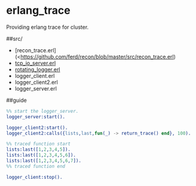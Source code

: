 # erlang_trace

Providing erlang trace for cluster.

##src/
* [recon_trace.erl](<https://github.com/ferd/recon/blob/master/src/recon_trace.erl)
* [tcp_io_server.erl](https://github.com/rvirding/tcp_io_server/blob/master/tcp_io_server.erl)
* [rotating_logger.erl](https://github.com/mattwilliamson/rotating_logger/blob/master/src/rotating_logger.erl)
* logger_client.erl
* logger_client2.erl
* logger_server.erl

##guide
```erlang
%% start the logger_server.
logger_server:start().
```
```erlang
logger_client2:start().
logger_client2:calls({lists,last,fun(_) -> return_trace() end}, 100).

%% traced function start 
lists:last([1,2,3,4,5]).
lists:last([1,2,3,4,5,6]).
lists:last([1,2,3,4,5,6,7]).
%% traced function end

logger_client:stop().
```
